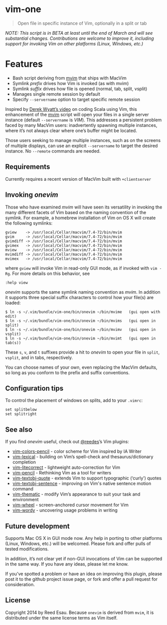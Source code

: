 # vim-one

> Open file in specific instance of Vim, optionally in a split or tab

_NOTE: This script is in BETA at least until the end of March and will see
substantial changes. Contributions are welcome to improve it, including
support for invoking Vim on other platforms (Linux, Windows, etc.)_

# Features

* Bash script deriving from [mvim][mv] that ships with MacVim
* Symlink _prefix_ drives how Vim is invoked (as with mvim)
* Symlink _suffix_ drives how file is opened (normal, tab, split, vsplit)
* Manages single remote session by default
* Specify `--servername` option to target specific remote session

Inspired by [Derek Wyatt’s video][dw] on coding Scala using Vim, this
enhancement of the [mvim][mv] script will open your files in a single
server instance (default `--servername` is _VIM_). This addresses
a persistent problem faced by many MacVim users: inadvertently spawning
multiple instances, where it’s not always clear where one’s buffer might
be located.

Those users seeking to manage multiple instances, such as on the screens
of multiple displays, can use an explicit `--servername` to target the
desired instance. No `--remote` commands are needed.

[mv]: https://github.com/b4winckler/macvim/blob/master/src/MacVim/mvim
[dw]: http://derekwyatt.org/2013/12/31/coding-scala-with-vim.html

## Requirements

Currently requires a recent version of MacVim built with `+clientserver`

## Invoking _onevim_

Those who have examined _mvim_ will have seen its versatility in invoking
the many different facets of Vim based on the naming convention of the
symlink. For example, a homebrew installation of Vim on OS X will create
the following symlinks:

```
gview    -> /usr/local/Cellar/macvim/7.4-72/bin/mvim
gvim     -> /usr/local/Cellar/macvim/7.4-72/bin/mvim
gvimdiff -> /usr/local/Cellar/macvim/7.4-72/bin/mvim
gvimex   -> /usr/local/Cellar/macvim/7.4-72/bin/mvim
mview    -> /usr/local/Cellar/macvim/7.4-72/bin/mvim
mvimdiff -> /usr/local/Cellar/macvim/7.4-72/bin/mvim
mvimex   -> /usr/local/Cellar/macvim/7.4-72/bin/mvim
```

where `gview` will invoke Vim in read-only GUI mode, as if invoked with
`vim -Rg`. For more details on this behavior, see

```
:help view
```

_onevim_ supports the same symlink naming convention as _mvim_. In
addition it supports three special suffix characters to control how your
file(s) are loaded:

```
$ ln -s ~/.vim/bundle/vim-one/bin/onevim ~/bin/mvime   (gui open with edit)
$ ln -s ~/.vim/bundle/vim-one/bin/onevim ~/bin/mvims   (gui open in split)
$ ln -s ~/.vim/bundle/vim-one/bin/onevim ~/bin/mvimv   (gui open in vsplit)
$ ln -s ~/.vim/bundle/vim-one/bin/onevim ~/bin/mvimt   (gui open in tab(s))
```

These `s`, `v`, and `t` suffixes provide a hit to _onevim_ to open your
file in `split`, `vsplit`, and in tabs, respectively. 

You can choose names of your own, even replacing the MacVim defaults, so
long as you conform to the prefix and suffix conventions.

## Configuration tips

To control the placement of windows on splits, add to your `.vimrc`:

```
set splitbelow
set splitright
```

## See also

If you find _onevim_ useful, check out [@reedes][re]’s Vim plugins:

* [vim-colors-pencil][cp] - color scheme for Vim inspired by IA Writer
* [vim-lexical][lx] - building on Vim’s spell-check and thesaurus/dictionary completion
* [vim-litecorrect][lc] - lightweight auto-correction for Vim
* [vim-pencil][pn] - Rethinking Vim as a tool for writers
* [vim-textobj-quote][qu] - extends Vim to support typographic (‘curly’) quotes
* [vim-textobj-sentence][ts] - improving on Vim's native sentence motion command
* [vim-thematic][th] - modify Vim’s appearance to suit your task and environment 
* [vim-wheel][wh] - screen-anchored cursor movement for Vim
* [vim-wordy][wo] - uncovering usage problems in writing 

[re]: http://github.com/reedes
[cp]: http://github.com/reedes/vim-colors-pencil
[pn]: http://github.com/reedes/vim-pencil
[lx]: http://github.com/reedes/vim-lexical
[lc]: http://github.com/reedes/vim-litecorrect
[qu]: http://github.com/reedes/vim-textobj-quote
[ts]: http://github.com/reedes/vim-textobj-sentence
[th]: http://github.com/reedes/vim-thematic
[wo]: http://github.com/reedes/vim-wordy
[wh]: http://github.com/reedes/vim-wheel

## Future development

Supports Mac OS X in GUI mode now. Any help in porting to other platforms
(Linux, Windows, etc.) will be welcomed. Please fork and offer pulls of
tested modifications. 

In addition, it’s not clear yet if non-GUI invocations of Vim can be
supported in the same way. If you have any ideas, please let me know.

If you’ve spotted a problem or have an idea on improving this plugin,
please post it to the github project issue page, or fork and offer a
pull request for consideration.

## License

Copyright 2014 by Reed Esau. Because `onevim` is derived from `mvim`, it
is distributed under the same license terms as Vim itself.
